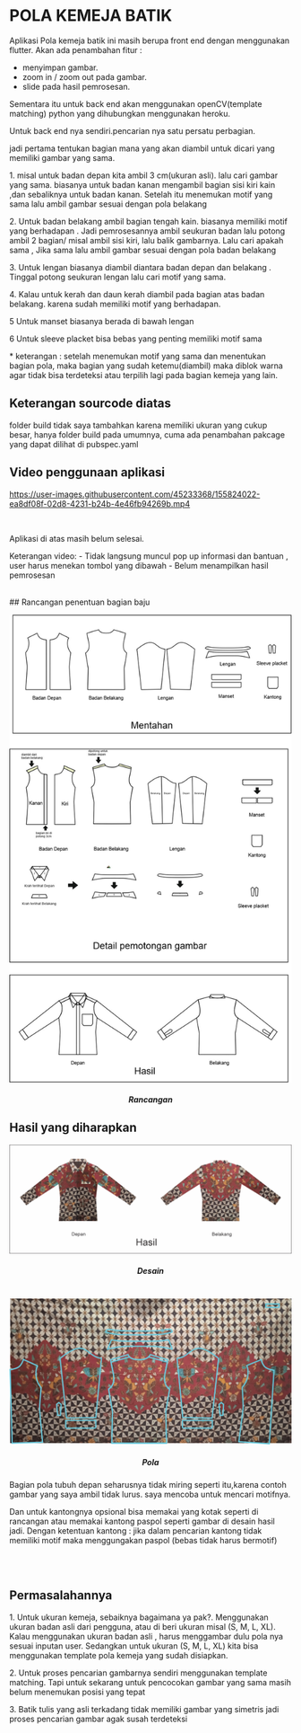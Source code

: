# POLA KEMEJA BATIK 

Aplikasi Pola kemeja batik ini masih berupa front end dengan menggunakan flutter.
Akan ada penambahan fitur :
- menyimpan gambar.
- zoom in / zoom out pada gambar.
- slide pada hasil pemrosesan.

Sementara itu untuk back end akan menggunakan openCV(template matching) python yang dihubungkan menggunakan heroku. 
<p>
 Untuk back end nya sendiri.pencarian nya satu persatu perbagian.
<p>
jadi pertama tentukan bagian mana yang akan diambil untuk dicari yang memiliki gambar yang sama.</p>

<p>1. misal untuk badan depan kita ambil 3 cm(ukuran asli). lalu cari gambar yang sama. biasanya untuk badan kanan mengambil bagian sisi kiri kain ,dan sebaliknya untuk badan kanan. Setelah itu menemukan motif yang sama lalu ambil gambar sesuai dengan pola belakang
</p><p>
2. Untuk badan belakang ambil bagian tengah kain. biasanya memiliki motif yang berhadapan . Jadi pemrosesannya ambil seukuran badan lalu potong ambil 2 bagian/ misal ambil sisi kiri, lalu balik gambarnya. Lalu cari apakah sama , Jika sama lalu ambil gambar sesuai dengan pola badan belakang
</p><p>
3. Untuk lengan biasanya diambil diantara badan depan dan belakang . Tinggal potong seukuran lengan lalu cari motif yang sama.
</p><p>
4. Kalau untuk kerah dan daun kerah diambil pada bagian atas badan belakang. karena sudah memiliki motif yang berhadapan.
</p><p>
5 Untuk manset biasanya berada di bawah lengan 
</p><p>
6 Untuk sleeve placket bisa bebas yang penting memiliki motif sama
</p><p>
* keterangan : setelah menemukan motif yang sama dan menentukan bagian pola, maka bagian yang sudah ketemu(diambil) maka diblok warna agar tidak bisa terdeteksi atau terpilih lagi pada bagian kemeja yang lain.
</p>

## Keterangan sourcode diatas
<p>folder build tidak saya tambahkan karena memiliki ukuran yang cukup besar, hanya folder build pada umumnya, cuma ada penambahan pakcage yang dapat dilihat di pubspec.yaml</p>

## Video penggunaan aplikasi
<p align ="center">
 
 https://user-images.githubusercontent.com/45233368/155824022-ea8df08f-02d8-4231-b24b-4e46fb94269b.mp4
  
</p>
</br>
<p>Aplikasi di atas masih belum selesai. </p>
<p>
 Keterangan video:
 - Tidak langsung muncul pop up informasi dan bantuan , user harus menekan tombol yang dibawah
 - Belum menampilkan hasil pemrosesan

</p>
</br>
## Rancangan penentuan bagian baju

<p align ="center">
  <img src="readme/rancangan.jpg"/>
  <h5 align ="center">Rancangan</h5>

</p>

## Hasil yang diharapkan
<p align ="center">
  <img src="readme/desain.png"/>
  <h5 align ="center">Desain</h5>
  </br>
  <img src="readme/pola.png"/>
  <h5 align ="center">Pola</h5>
</p>
<p>Bagian pola tubuh depan seharusnya tidak miring seperti itu,karena contoh gambar yang saya ambil tidak lurus. saya mencoba untuk mencari motifnya.
</p><p>Dan untuk kantongnya opsional bisa memakai yang kotak seperti di rancangan atau memakai kantong paspol seperti gambar di desain hasil jadi. 
Dengan ketentuan kantong : jika dalam pencarian kantong tidak memiliki motif maka menggungakan paspol (bebas tidak harus bermotif)
</p>
</br>
</br>

## Permasalahannya
<p>
1. Untuk ukuran kemeja, sebaiknya bagaimana ya pak?. Menggunakan ukuran badan asli dari pengguna, atau  di beri ukuran misal (S, M, L, XL). Kalau menggunakan ukuran badan asli , harus menggambar dulu pola nya sesuai inputan user. Sedangkan untuk ukuran (S, M, L, XL) kita bisa menggunakan template pola kemeja yang sudah disiapkan.
 </p>
 <p>
2. Untuk proses pencarian gambarnya sendiri menggunakan template matching. Tapi untuk sekarang untuk pencocokan gambar yang sama masih belum menemukan posisi yang tepat
</p>
<p>
3.  Batik tulis yang asli terkadang tidak memiliki gambar yang simetris jadi proses pencarian gambar agak susah terdeteksi
 </p>
